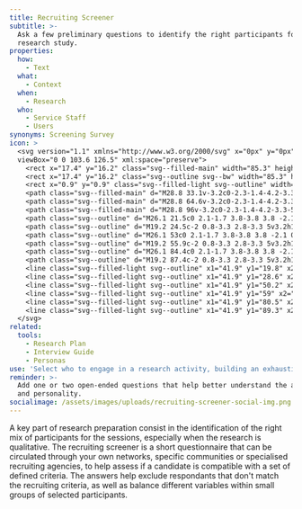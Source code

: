 ```yaml
---
title: Recruiting Screener
subtitle: >-
  Ask a few preliminary questions to identify the right participants for a
  research study.
properties:
  how:
    - Text
  what:
    - Context
  when:
    - Research
  who:
    - Service Staff
    - Users
synonyms: Screening Survey
icon: >
  <svg version="1.1" xmlns="http://www.w3.org/2000/svg" x="0px" y="0px"
  viewBox="0 0 103.6 126.5" xml:space="preserve">
    <rect x="17.4" y="16.2" class="svg--filled-main" width="85.3" height="109.4"/>
    <rect x="17.4" y="16.2" class="svg--outline svg--bw" width="85.3" height="109.4"/>
    <rect x="0.9" y="0.9" class="svg--filled-light svg--outline" width="87.5" height="109.4"/>
    <path class="svg--filled-main" d="M28.8 33.1v-3.2c0-2.3-1.4-4.2-3.3-5h-6.2c-2 0.8-3.3 2.8-3.3 5v3.2H28.8z"/>
    <path class="svg--filled-main" d="M28.8 64.6v-3.2c0-2.3-1.4-4.2-3.3-5h-6.2c-2 0.8-3.3 2.8-3.3 5v3.2H28.8z"/>
    <path class="svg--filled-main" d="M28.8 96v-3.2c0-2.3-1.4-4.2-3.3-5h-6.2c-2 0.8-3.3 2.8-3.3 5V96H28.8z"/>
    <path class="svg--outline" d="M26.1 21.5c0 2.1-1.7 3.8-3.8 3.8 -2.1 0-3.8-1.7-3.8-3.8v-1.3c0-2.1 1.7-3.8 3.8-3.8 2.1 0 3.8 1.7 3.8 3.8V21.5z"/>
    <path class="svg--outline" d="M19.2 24.5c-2 0.8-3.3 2.8-3.3 5v3.2h12.9v-3.2c0-2.3-1.4-4.2-3.3-5"/>
    <path class="svg--outline" d="M26.1 53c0 2.1-1.7 3.8-3.8 3.8 -2.1 0-3.8-1.7-3.8-3.8v-1.3c0-2.1 1.7-3.8 3.8-3.8 2.1 0 3.8 1.7 3.8 3.8V53z"/>
    <path class="svg--outline" d="M19.2 55.9c-2 0.8-3.3 2.8-3.3 5v3.2h12.9V61c0-2.3-1.4-4.2-3.3-5"/>
    <path class="svg--outline" d="M26.1 84.4c0 2.1-1.7 3.8-3.8 3.8 -2.1 0-3.8-1.7-3.8-3.8v-1.3c0-2.1 1.7-3.8 3.8-3.8 2.1 0 3.8 1.7 3.8 3.8V84.4z"/>
    <path class="svg--outline" d="M19.2 87.4c-2 0.8-3.3 2.8-3.3 5v3.2h12.9v-3.2c0-2.3-1.4-4.2-3.3-5"/>
    <line class="svg--filled-light svg--outline" x1="41.9" y1="19.8" x2="52.4" y2="19.8"/>
    <line class="svg--filled-light svg--outline" x1="41.9" y1="28.6" x2="74.6" y2="28.6"/>
    <line class="svg--filled-light svg--outline" x1="41.9" y1="50.2" x2="52.4" y2="50.2"/>
    <line class="svg--filled-light svg--outline" x1="41.9" y1="59" x2="74.6" y2="59"/>
    <line class="svg--filled-light svg--outline" x1="41.9" y1="80.5" x2="52.4" y2="80.5"/>
    <line class="svg--filled-light svg--outline" x1="41.9" y1="89.3" x2="74.6" y2="89.3"/>
  </svg>
related:
  tools:
    - Research Plan
    - Interview Guide
    - Personas
use: 'Select who to engage in a research activity, building an exhaustive panel.'
reminder: >-
  Add one or two open-ended questions that help better understand the approach
  and personality.
socialimage: /assets/images/uploads/recruiting-screener-social-img.png
---
```

A key part of research preparation consist in the identification of the right mix of participants for the sessions, especially when the research is qualitative. The recruiting screener is a short questionnaire that can be circulated through your own networks, specific communities or specialised recruiting agencies, to help assess if a candidate is compatible with a set of defined criteria. The answers help exclude respondants that don't match the recruiting criteria, as well as balance different variables within small groups of selected participants.

